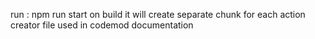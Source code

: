 run : npm run start
on build it will create separate chunk for each action creator file
used in codemod documentation
